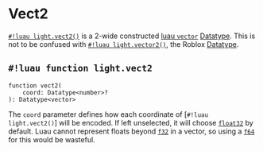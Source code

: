 # Vect2

[`#!luau light.vect2()`](./vect2.md) is a 2-wide constructed
<a href="https://luau.org/typecheck#builtin-types" target="_blank">luau `vector`</a>
[Datatype](../index.md). This is not to be confused with [`#!luau light.vector2()`](./vector2.md), the Roblox
[Datatype](../index.md).

## `#!luau function light.vect2`

```luau title='<!-- b:client --> <!-- b:server --> <!-- b:shared --> <!-- b:sync -->'
function vect2(
    coord: Datatype<number>?
): Datatype<vector>
```

The `coord` parameter defines how each coordinate of [`#!luau light.vect2()`] will be encoded. If left unselected, it
will choose [`float32`](../numbers/floats.md) by default. Luau cannot represent floats beyond
[`f32`](../numbers/floats.md) in a vector, so using a [`f64`](../numbers/floats.md) for this would be wasteful.
